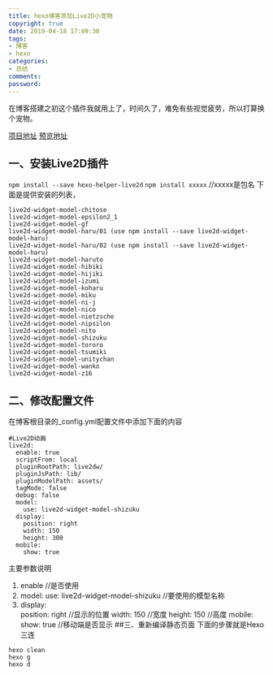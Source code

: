 ```yaml
---
title: hexo博客添加Live2D小宠物
copyright: true
date: 2019-04-18 17:09:30
tags:
- 博客
- hexo
categories:
- 总结
comments:
password:
---
```



在博客搭建之初这个插件我就用上了，时间久了，难免有些视觉疲劳，所以打算换个宠物。

[项目地址](https://github.com/EYHN/hexo-helper-live2d)
[预览地址](https://huaji8.top/post/live2d-plugin-2.0/)

## 一、安装Live2D插件
`npm install --save hexo-helper-live2d`
`npm install xxxxx`  //xxxxx是包名
下面是提供安装的列表，
```
live2d-widget-model-chitose
live2d-widget-model-epsilon2_1
live2d-widget-model-gf
live2d-widget-model-haru/01 (use npm install --save live2d-widget-model-haru)
live2d-widget-model-haru/02 (use npm install --save live2d-widget-model-haru)
live2d-widget-model-haruto
live2d-widget-model-hibiki
live2d-widget-model-hijiki
live2d-widget-model-izumi
live2d-widget-model-koharu
live2d-widget-model-miku
live2d-widget-model-ni-j
live2d-widget-model-nico
live2d-widget-model-nietzsche
live2d-widget-model-nipsilon
live2d-widget-model-nito
live2d-widget-model-shizuku
live2d-widget-model-tororo
live2d-widget-model-tsumiki
live2d-widget-model-unitychan
live2d-widget-model-wanko
live2d-widget-model-z16
```
## 二、修改配置文件
在博客根目录的_config.yml配置文件中添加下面的内容
```
#Live2D动画
live2d:
  enable: true
  scriptFrom: local
  pluginRootPath: live2dw/
  pluginJsPath: lib/
  pluginModelPath: assets/
  tagMode: false
  debug: false
  model:
    use: live2d-widget-model-shizuku
  display:
    position: right 
    width: 150
    height: 300
  mobile:
    show: true
```
主要参数说明
1. enable   //是否使用
2. model:
    use: live2d-widget-model-shizuku //要使用的模型名称
3. display:    
    position: right  //显示的位置
    width: 150			//宽度
    height: 150			//高度
  mobile:
    show: true			//移动端是否显示
##三、重新编译静态页面
下面的步骤就是Hexo三连
```
hexo clean
hexo g
hexo d
```
